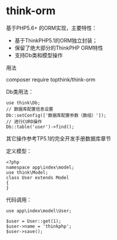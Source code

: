 # think-orm

基于PHP5.6+ 的ORM实现，主要特性：

- 基于ThinkPHP5.1的ORM独立封装；
- 保留了绝大部分的ThinkPHP ORM特性
- 支持Db类和模型操作

用法

composer require topthink/think-orm

Db类用法：
~~~
use think\Db;
// 数据库配置信息设置
Db::setConfig(['数据库配置参数（数组）']);
// 进行CURD操作
Db::table('user')->find();
~~~
其它操作参考TP5.1的完全开发手册数据库章节

定义模型：
~~~
<?php
namespace app\index\model;
use think\Model;
class User extends Model
{
}
~~~
代码调用：
~~~
use app\index\model\User;

$user = User::get(1);
$user->name = 'thinkphp';
$user->save();
~~~